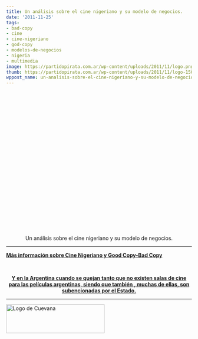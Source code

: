 ```yaml
---
title: Un análisis sobre el cine nigeriano y su modelo de negocios.
date: '2011-11-25'
tags:
- bad-copy
- cine
- cine-nigeriano
- god-copy
- modelos-de-negocios
- nigeria
- multimedia
image: https://partidopirata.com.ar/wp-content/uploads/2011/11/logo.png
thumb: https://partidopirata.com.ar/wp-content/uploads/2011/11/logo-150x78.png
wppost_name: un-analisis-sobre-el-cine-nigeriano-y-su-modelo-de-negocios
---
```


<center>
<object style="height: 390px; width: 640px;" width="640" height="360" classid="clsid:d27cdb6e-ae6d-11cf-96b8-444553540000" codebase="http://download.macromedia.com/pub/shockwave/cabs/flash/swflash.cab#version=6,0,40,0"><param name="allowFullScreen" value="true" /><param name="allowScriptAccess" value="always" /><param name="src" value="https://www.youtube.com/v/-lK6ABnXVDc?version=3&amp;feature=player_detailpage" /><param name="allowfullscreen" value="true" /><param name="allowscriptaccess" value="always" /><embed style="height: 390px; width: 640px;" width="640" height="360" type="application/x-shockwave-flash" src="https://www.youtube.com/v/-lK6ABnXVDc?version=3&amp;feature=player_detailpage" allowFullScreen="true" allowScriptAccess="always" allowfullscreen="true" allowscriptaccess="always" /></object>
Un análisis sobre el cine nigeriano y su modelo de negocios.</center>

<hr />

<strong><a href="https://partidopirata.com.ar/2352/sobre-cine-nigeriano">Más información sobre Cine Nigeriano y Good Copy-Bad Copy</a></strong>

&nbsp;
<p style="text-align: center;"><strong><a href="https://partidopirata.com.ar/2348/sobre-la-distribucion-y-exhibicion-de-cine-argentino-en-el-pais-%C2%BFy-una-cuevana-de-cine-argentino">Y en la Argentina cuando se quejan tanto que no existen salas de cine para las películas argentinas, siendo que también , muchas de ellas, son subencionadas por el Estado.</a></strong></p>


<hr />

<a href="https://partidopirata.com.ar/wp-content/uploads/2011/11/logo.png"><img class="aligncenter size-full wp-image-2318" title="Cuevana" src="https://partidopirata.com.ar/wp-content/uploads/2011/11/logo.png" alt="Logo de Cuevana" width="267" height="78" /></a>
